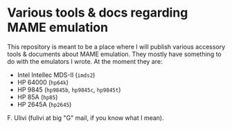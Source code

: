 Various tools & docs regarding MAME emulation
=============================================

This repository is meant to be a place where I will publish various accessory tools & documents about MAME emulation.
They mostly have something to do with the emulators I wrote. At the moment they are:

- Intel Intellec MDS-II (`imds2`)
- HP 64000 (`hp64k`)
- HP 9845 (`hp9845b`, `hp9845c`, `hp9845t`)
- HP 85A (`hp85`)
- HP 2645A (`hp2645`)

F. Ulivi (fulivi at big "G" mail, if you know what I mean).
